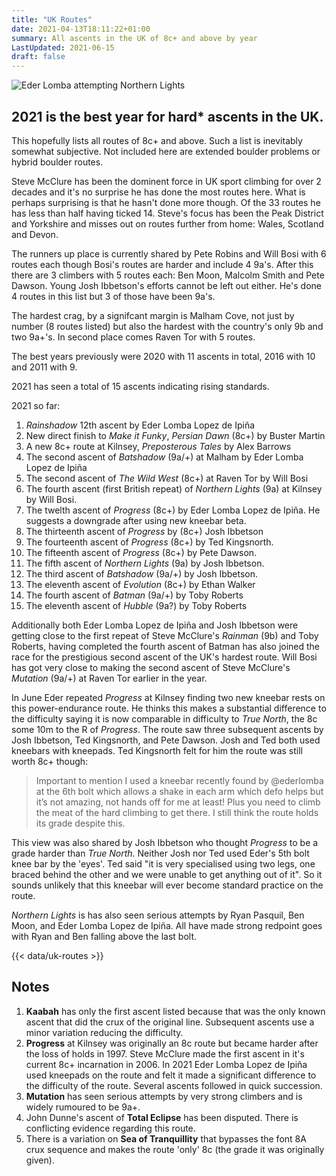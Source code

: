 ```yaml
---
title: "UK Routes"
date: 2021-04-13T18:11:22+01:00
summary: All ascents in the UK of 8c+ and above by year
LastUpdated: 2021-06-15
draft: false
---
```


![Eder Lomba attempting Northern Lights](/img/eder-northern-lights-01.jpg)

## 2021 is the best year for hard* ascents in the UK.

This hopefully lists all routes of 8c+ and above. Such a list is inevitably somewhat subjective. Not included here are extended boulder problems or hybrid boulder routes.

Steve McClure has been the dominent force in UK sport climbing for over 2 decades and it's no surprise he has done the most routes here. What is perhaps surprising is that he hasn't done more though. Of the 33 routes he has less than half having ticked 14. Steve's focus has been the Peak District and Yorkshire and misses out on routes further from home: Wales, Scotland and Devon. 

The runners up place is currently shared by Pete Robins and Will Bosi with 6 routes each though Bosi's routes are harder and include 4 9a's. After this there are 3 climbers with 5 routes each: Ben Moon, Malcolm Smith and Pete Dawson. Young Josh Ibbetson's efforts cannot be left out either. He's done 4 routes in this list but 3 of those have been 9a's.

The hardest crag, by a signifcant margin is Malham Cove, not just by number (8 routes listed) but also the hardest with the country's only 9b and two 9a+'s. In second place comes Raven Tor with 5 routes.

The best years previously were 2020 with 11 ascents in total, 2016 with 10 and 2011 with 9.

2021 has seen a total of 15 ascents indicating rising standards.

2021 so far:

1. *Rainshadow* 12th ascent by Eder Lomba Lopez de Ipiña
2. New direct finish to *Make it Funky*, *Persian Dawn* (8c+) by Buster Martin
3. A new 8c+ route at Kilnsey, *Preposterous Tales* by Alex Barrows
4. The second ascent of *Batshadow* (9a/+) at Malham by Eder Lomba Lopez de Ipiña
5. The second ascent of *The Wild West* (8c+) at Raven Tor by Will Bosi
6. The fourth ascent (first British repeat) of *Northern Lights* (9a) at Kilnsey by Will Bosi.
7. The twelth ascent of *Progress* (8c+) by Eder Lomba Lopez de Ipiña. He suggests a downgrade after using new kneebar beta.
8. The thirteenth ascent of *Progress* by (8c+) Josh Ibbetson
9. The fourteenth ascent of *Progress* (8c+) by Ted Kingsnorth.
10. The fifteenth ascent of *Progress* (8c+) by Pete Dawson.
11. The fifth ascent of *Northern Lights* (9a) by Josh Ibbetson.
12. The third ascent of *Batshadow* (9a/+) by Josh Ibbetson.
13. The eleventh ascent of *Evolution* (8c+) by Ethan Walker
14. The fourth ascent of *Batman* (9a/+) by Toby Roberts
15. The eleventh ascent of *Hubble* (9a?) by Toby Roberts

Additionally both Eder Lomba Lopez de Ipiña and Josh Ibbetson were getting close to the first repeat of Steve McClure's *Rainman* (9b) and Toby Roberts, having completed the fourth ascent of Batman has also joined the race for the prestigious second ascent of the UK's hardest route. Will Bosi has got very close to making the second ascent of Steve McClure's *Mutation* (9a/+) at Raven Tor earlier in the year.

In June Eder repeated *Progress* at Kilnsey finding two new kneebar rests on this power-endurance route. He thinks this makes a substantial difference to the difficulty saying it is now comparable in difficulty to *True North*, the 8c some 10m to the R of *Progress*. The route saw three subsequent ascents by Josh Ibbetson, Ted Kingsnorth, and Pete Dawson. Josh and Ted both used kneebars with kneepads. Ted Kingsnorth felt for him the route was still worth 8c+ though:

> Important to mention I used a kneebar recently found by @ederlomba at the 6th bolt which allows a shake in each arm which defo helps but it’s not amazing, not hands off for me at least! Plus you need to climb the meat of the hard climbing to get there. I still think the route holds its grade despite this.

This view was also shared by Josh Ibbetson who thought *Progress* to be a grade harder than *True North*. Neither Josh nor Ted used Eder's 5th bolt knee bar by the 'eyes'. Ted said "it is very specialised using two legs, one braced behind the other and we were unable to get anything out of it". So it sounds unlikely that this kneebar will ever become standard practice on the route.

*Northern Lights* is has also seen serious attempts by Ryan Pasquil, Ben Moon, and Eder Lomba Lopez de Ipiña. All have made strong redpoint goes with Ryan and Ben falling above the last bolt.


{{< data/uk-routes >}}


## Notes

1. **Kaabah** has only the first ascent listed because that was the only known ascent that did the crux of the original line. Subsequent ascents use a minor variation reducing the difficulty.
2. **Progress** at Kilnsey was originally an 8c route but became harder after the loss of holds in 1997. Steve McClure made the first ascent in it's current 8c+ incarnation in 2006. In 2021 Eder Lomba Lopez de Ipiña used kneepads on the route and felt it made a significant difference to the difficulty of the route. Several ascents followed in quick succession.
4. **Mutation** has seen serious attempts by very strong climbers and is widely rumoured to be 9a+. 
5. John Dunne's ascent of **Total Eclipse** has been disputed. There is conflicting evidence regarding this route.
6. There is a variation on **Sea of Tranquillity** that bypasses the font 8A crux sequence and makes the route 'only' 8c (the grade it was originally given). 
